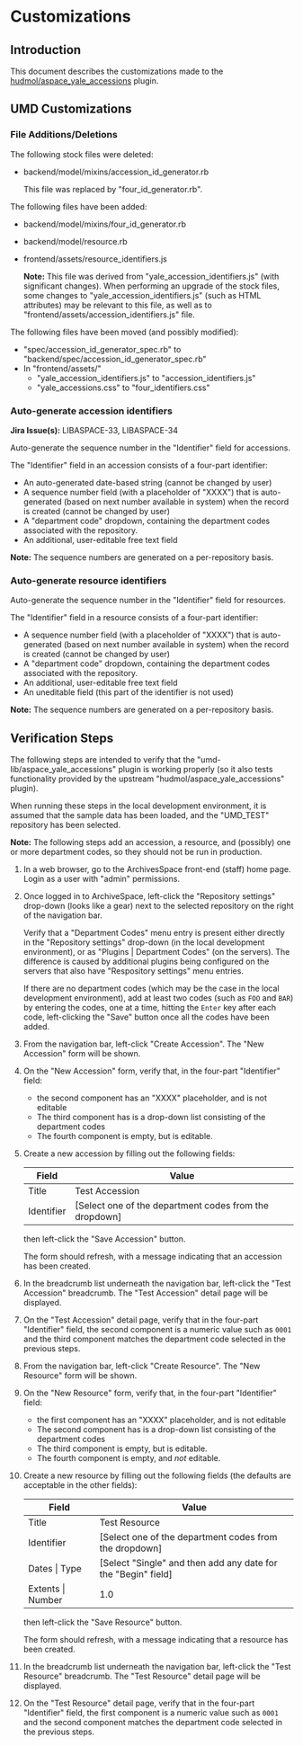# Customizations

## Introduction

This document describes the customizations made to the
[hudmol/aspace_yale_accessions](https://github.com/hudmol/aspace_yale_accessions)
plugin.

## UMD Customizations

### File Additions/Deletions

The following stock files were deleted:

* backend/model/mixins/accession_id_generator.rb

  This file was replaced by "four_id_generator.rb".

The following files have been added:

* backend/model/mixins/four_id_generator.rb
* backend/model/resource.rb
* frontend/assets/resource_identifiers.js

  **Note:** This file was derived from "yale_accession_identifiers.js" (with
  significant changes). When performing an upgrade of the stock files, some
  changes to "yale_accession_identifiers.js" (such as HTML attributes) may
  be relevant to this file, as well as to
  "frontend/assets/accession_identifiers.js" file.

The following files have been moved (and possibly modified):

* "spec/accession_id_generator_spec.rb" to
  "backend/spec/accession_id_generator_spec.rb"
* In "frontend/assets/"
  * "yale_accession_identifiers.js" to "accession_identifiers.js"
  * "yale_accessions.css" to "four_identifiers.css"

### Auto-generate accession identifiers

**Jira Issue(s):** LIBASPACE-33, LIBASPACE-34

Auto-generate the sequence number in the "Identifier" field for accessions.

The "Identifier" field in an accession consists of a four-part identifier:

* An auto-generated date-based string (cannot be changed by user)
* A sequence number field (with a placeholder of "XXXX") that is auto-generated
  (based on next number available in system) when the record is created
  (cannot be changed by user)
* A "department code" dropdown, containing the department codes associated with
  the repository.
* An additional, user-editable free text field

**Note:** The sequence numbers are generated on a per-repository basis.

### Auto-generate resource identifiers

Auto-generate the sequence number in the "Identifier" field for resources.

The "Identifier" field in a resource consists of a four-part identifier:

* A sequence number field (with a placeholder of "XXXX") that is auto-generated
  (based on next number available in system) when the record is created
  (cannot be changed by user)
* A "department code" dropdown, containing the department codes associated with
  the repository.
* An additional, user-editable free text field
* An uneditable field (this part of the identifier is not used)

**Note:** The sequence numbers are generated on a per-repository basis.

## Verification Steps

The following steps are intended to verify that the "umd-lib/aspace_yale_accessions"
plugin is working properly (so it also tests functionality provided by the
upstream "hudmol/aspace_yale_accessions" plugin).

When running these steps in the local development environment, it is assumed
that the sample data has been loaded, and the "UMD_TEST" repository has been
selected.

**Note:** The following steps add an accession, a resource, and (possibly) one
or more department codes, so they should not be run in production.

1) In a web browser, go to the ArchivesSpace front-end (staff) home page. Login
   as a user with "admin" permissions.

2) Once logged in to ArchiveSpace, left-click the "Repository settings"
   drop-down (looks like a gear) next to the selected repository on the
   right of the navigation bar.

   Verify that a "Department Codes" menu entry is present either directly in the
   "Repository settings" drop-down (in the local development environment), or
   as "Plugins | Department Codes" (on the servers). The difference is caused
   by additional plugins being configured on the servers that also have
   "Respository settings" menu entries.

   If there are no department codes (which may be the case in the local
   development environment), add at least two codes (such as `FOO` and `BAR`)
   by entering the codes, one at a time, hitting the `Enter` key after each
   code, left-clicking the "Save" button once all the codes have been added.

3) From the navigation bar, left-click "Create Accession". The "New Accession"
   form will be shown.

4) On the "New Accession" form, verify that, in the four-part "Identifier"
   field:

   * the second component has an "XXXX" placeholder, and is not editable
   * The third component has is a drop-down list consisting of the department
     codes
   * The fourth component is empty, but is editable.

5) Create a new accession by filling out the following fields:

    | Field      | Value |
    | ---------- | ----- |
    | Title      | Test Accession |
    | Identifier | [Select one of the department codes from the dropdown] |

   then left-click the "Save Accession" button.

   The form should refresh, with a message indicating that an accession has been
   created.

6) In the breadcrumb list underneath the navigation bar, left-click the
   "Test Accession" breadcrumb. The "Test Accession" detail page will be
   displayed.

7) On the "Test Accession" detail page, verify that in the four-part
   "Identifier" field, the second component is a numeric value such as `0001`
   and the third component matches the department code selected in the previous
   steps.

8) From the navigation bar, left-click "Create Resource". The "New Resource"
   form will be shown.

9) On the "New Resource" form, verify that, in the four-part "Identifier"
   field:

   * the first component has an "XXXX" placeholder, and is not editable
   * The second component has is a drop-down list consisting of the department
     codes
   * The third component is empty, but is editable.
   * The fourth component is empty, and *not* editable.

10) Create a new resource by filling out the following fields (the defaults are
   acceptable in the other fields):

    | Field             | Value |
    | ----------------- | ----- |
    | Title             | Test Resource |
    | Identifier        | [Select one of the department codes from the dropdown] |
    | Dates \| Type     | [Select "Single" and then add any date for the "Begin" field] |
    | Extents \| Number | 1.0 |

    then left-click the "Save Resource" button.

    The form should refresh, with a message indicating that a resource has been
    created.

11) In the breadcrumb list underneath the navigation bar, left-click the
   "Test Resource" breadcrumb. The "Test Resource" detail page will be
   displayed.

12) On the "Test Resource" detail page, verify that in the four-part
   "Identifier" field, the first component is a numeric value such as `0001`
   and the second component matches the department code selected in the previous
   steps.
